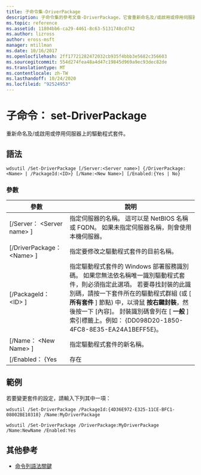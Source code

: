 ```yaml
---
title: 子命令集-DriverPackage
description: 子命令集的參考文章-DriverPackage，它會重新命名及/或啟用或停用伺服器上的驅動程式套件。
ms.topic: reference
ms.assetid: 11804bb6-ca29-4461-8c63-5131748cd742
ms.author: lizross
author: eross-msft
manager: mtillman
ms.date: 10/16/2017
ms.openlocfilehash: 2ff17721282472032cb935f4bbb3e5682c356603
ms.sourcegitcommit: 554d274fea48a4d47c19845d969a9ec93dec82de
ms.translationtype: MT
ms.contentlocale: zh-TW
ms.lasthandoff: 10/24/2020
ms.locfileid: "92524953"
---
```

# <a name="subcommand-set-driverpackage"></a>子命令： set-DriverPackage

重新命名及/或啟用或停用伺服器上的驅動程式套件。

## <a name="syntax"></a>語法

```
wdsutil /Set-DriverPackage [/Server:<Server name>] {/DriverPackage:<Name> | /PackageId:<ID>} [/Name:<New Name>] [/Enabled:{Yes | No}
```

### <a name="parameters"></a>參數

|        參數         |                                                                                                                                                                                                               說明                                                                                                                                                                                                                |
|--------------------------|------------------------------------------------------------------------------------------------------------------------------------------------------------------------------------------------------------------------------------------------------------------------------------------------------------------------------------------------------------------------------------------------------------------------------------------|
| [/Server： \<Server name> ] |                                                                                                                                                 指定伺服器的名稱。 這可以是 NetBIOS 名稱或 FQDN。 如果未指定伺服器名稱，則會使用本機伺服器。                                                                                                                                                 |
| [/DriverPackage： \<Name> ] |                                                                                                                                                                                       指定要修改之驅動程式套件的目前名稱。                                                                                                                                                                                        |
|    [/PackageId： \<ID> ]    | 指定驅動程式套件的 Windows 部署服務識別碼。 如果您無法依名稱唯一識別驅動程式套件，則必須指定此選項。 若要尋找封裝的此識別碼，請按一下套件所在的驅動程式群組 (或 [ **所有套件** ] 節點) 中，以滑鼠 **按右鍵封裝**，然後按一下 [內容]。 封裝識別碼會列在 [ **一般** ] 索引標籤上。例如： {DD098D20-1850-4FC8-8E35-EA24A1BEFF5E}。 |
|   [/Name： \<New Name> ]    |                                                                                                                                                                                              指定驅動程式套件的新名稱。                                                                                                                                                                                              |
|      [/Enabled： {Yes      |                                                                                                                                                                                                                   存在                                                                                                                                                                                                                    |

## <a name="examples"></a>範例

若要變更套件的設定，請輸入下列其中一項：
```
wdsutil /Set-DriverPackage /PackageId:{4D36E972-E325-11CE-BFC1-08002BE10318} /Name:MyDriverPackage
```
```
wdsutil /Set-DriverPackage /DriverPackage:MyDriverPackage /Name:NewName /Enabled:Yes
```

## <a name="additional-references"></a>其他參考

- [命令列語法關鍵](command-line-syntax-key.md)